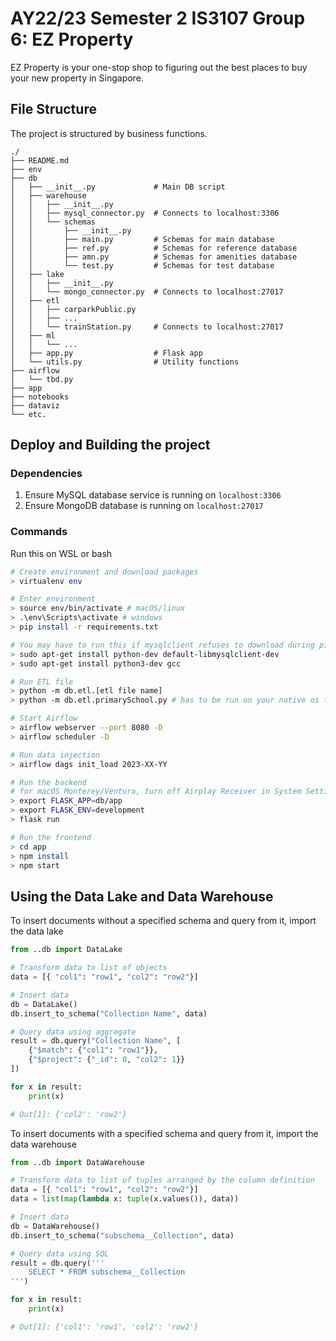 # AY22/23 Semester 2 IS3107 Group 6: EZ Property

EZ Property is your one-stop shop to figuring out the best places to buy your new property in Singapore.

## File Structure

The project is structured by business functions.

```
./
├── README.md
├── env
├── db
│   ├── __init__.py             # Main DB script
│   ├── warehouse
│   │   ├── __init__.py
│   │   ├── mysql_connector.py  # Connects to localhost:3306
│   │   └── schemas
│   │       ├── __init__.py
│   │       ├── main.py         # Schemas for main database
│   │       ├── ref.py          # Schemas for reference database
│   │       ├── amn.py          # Schemas for amenities database
│   │       └── test.py         # Schemas for test database
│   ├── lake
│   │   ├── __init__.py
│   │   └── mongo_connector.py  # Connects to localhost:27017
│   ├── etl
│   │   ├── carparkPublic.py
│   │   ├── ...
│   │   └── trainStation.py     # Connects to localhost:27017
│   ├── ml
│   │   └── ...
│   ├── app.py                  # Flask app
│   └── utils.py                # Utility functions
├── airflow
│   └── tbd.py
├── app
├── notebooks
├── dataviz
└── etc.
```

## Deploy and Building the project

### Dependencies

1. Ensure MySQL database service is running on `localhost:3306`
2. Ensure MongoDB database is running on `localhost:27017`

### Commands

Run this on WSL or bash

```bash
# Create environment and download packages
> virtualenv env

# Enter environment
> source env/bin/activate # macOS/linux
> .\env\Scripts\activate # windows
> pip install -r requirements.txt

# You may have to run this if mysqlclient refuses to download during pip install
> sudo apt-get install python-dev default-libmysqlclient-dev
> sudo apt-get install python3-dev gcc

# Run ETL file
> python -m db.etl.[etl file name]
> python -m db.etl.primarySchool.py # has to be run on your native os terminal

# Start Airflow
> airflow webserver --port 8080 -D
> airflow scheduler -D

# Run data injection
> airflow dags init_load 2023-XX-YY

# Run the backend
# for macOS Monterey/Ventura, turn off Airplay Receiver in System Settings
> export FLASK_APP=db/app
> export FLASK_ENV=development
> flask run

# Run the frontend
> cd app
> npm install
> npm start
```

## Using the Data Lake and Data Warehouse

To insert documents without a specified schema and query from it, import the data lake

```python
from ..db import DataLake

# Transform data to list of objects
data = [{ "col1": "row1", "col2": "row2"}]

# Insert data
db = DataLake()
db.insert_to_schema("Collection Name", data)

# Query data using aggregate
result = db.query("Collection Name", [
    {"$match": {"col1": "row1"}},
    {"$project": {"_id": 0, "col2": 1}}
])

for x in result:
    print(x)

# Out[1]: {'col2': 'row2'}
```

To insert documents with a specified schema and query from it, import the data warehouse

```python
from ..db import DataWarehouse

# Transform data to list of tuples arranged by the column definition
data = [{ "col1": "row1", "col2": "row2"}]
data = list(map(lambda x: tuple(x.values()), data))

# Insert data
db = DataWarehouse()
db.insert_to_schema("subschema__Collection", data)

# Query data using SQL
result = db.query('''
    SELECT * FROM subschema__Collection
''')

for x in result:
    print(x)

# Out[1]: {'col1': 'row1', 'col2': 'row2'}
```
